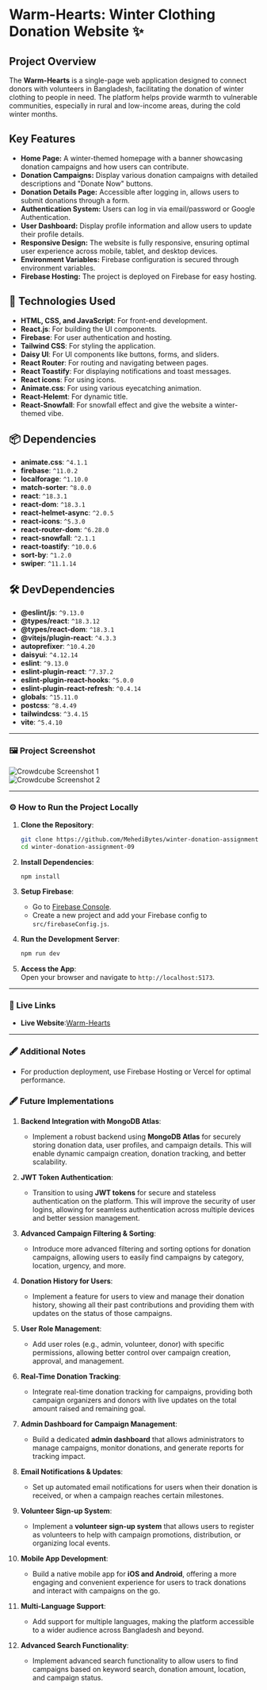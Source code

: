 # **Warm-Hearts**: Winter Clothing Donation Website ✨

## Project Overview
The **Warm-Hearts** is a single-page web application designed to connect donors with volunteers in Bangladesh, facilitating the donation of winter clothing to people in need. The platform helps provide warmth to vulnerable communities, especially in rural and low-income areas, during the cold winter months.

## Key Features
- **Home Page:** A winter-themed homepage with a banner showcasing donation campaigns and how users can contribute.
- **Donation Campaigns:** Display various donation campaigns with detailed descriptions and "Donate Now" buttons.
- **Donation Details Page:** Accessible after logging in, allows users to submit donations through a form.
- **Authentication System:** Users can log in via email/password or Google Authentication.
- **User Dashboard:** Display profile information and allow users to update their profile details.
- **Responsive Design:** The website is fully responsive, ensuring optimal user experience across mobile, tablet, and desktop devices.
- **Environment Variables:** Firebase configuration is secured through environment variables.
- **Firebase Hosting:** The project is deployed on Firebase for easy hosting.

## 🔧 Technologies Used
- **HTML, CSS, and JavaScript**: For front-end development.
- **React.js**: For building the UI components.
- **Firebase**: For user authentication and hosting.
- **Tailwind CSS**: For styling the application.
- **Daisy UI**: For UI components like buttons, forms, and sliders.
- **React Router**: For routing and navigating between pages.
- **React Toastify**: For displaying notifications and toast messages.
- **React icons**: For using icons.
- **Animate.css**: For using various eyecatching animation.
- **React-Helemt**: For dynamic title.
- **React-Snowfall**: For snowfall effect and give the website a winter-themed vibe.

## 📦 Dependencies  
- **animate.css**: `^4.1.1`  
- **firebase**: `^11.0.2`  
- **localforage**: `^1.10.0`  
- **match-sorter**: `^8.0.0`  
- **react**: `^18.3.1`  
- **react-dom**: `^18.3.1`  
- **react-helmet-async**: `^2.0.5`  
- **react-icons**: `^5.3.0`  
- **react-router-dom**: `^6.28.0`  
- **react-snowfall**: `^2.1.1`  
- **react-toastify**: `^10.0.6`  
- **sort-by**: `^1.2.0`  
- **swiper**: `^11.1.14`  

## 🛠️ DevDependencies  
- **@eslint/js**: `^9.13.0`  
- **@types/react**: `^18.3.12`  
- **@types/react-dom**: `^18.3.1`  
- **@vitejs/plugin-react**: `^4.3.3`  
- **autoprefixer**: `^10.4.20`  
- **daisyui**: `^4.12.14`  
- **eslint**: `^9.13.0`  
- **eslint-plugin-react**: `^7.37.2`  
- **eslint-plugin-react-hooks**: `^5.0.0`  
- **eslint-plugin-react-refresh**: `^0.4.14`  
- **globals**: `^15.11.0`  
- **postcss**: `^8.4.49`  
- **tailwindcss**: `^3.4.15`  
- **vite**: `^5.4.10`

---

### 🖼️ Project Screenshot  

![Crowdcube Screenshot 1](https://i.ibb.co.com/W6MDxFH/warm-1.png)  
![Crowdcube Screenshot 2](https://i.ibb.co.com/N70S6J7/warm-2.png) 

---

### ⚙️ How to Run the Project Locally  

1. **Clone the Repository**:  
   ```bash
   git clone https://github.com/MehediBytes/winter-donation-assignment-09.git
   cd winter-donation-assignment-09
   ```

2. **Install Dependencies**:  
   ```bash
   npm install
   ```

3. **Setup Firebase**:  
   - Go to [Firebase Console](https://console.firebase.google.com/).  
   - Create a new project and add your Firebase config to `src/firebaseConfig.js`.  

4. **Run the Development Server**:  
   ```bash
   npm run dev
   ```

5. **Access the App**:  
   Open your browser and navigate to `http://localhost:5173`.

---

### 🚀 Live Links  

- **Live Website**:[Warm-Hearts](https://winter-donation-09.web.app/)

---

### 🖋️ Additional Notes  
- For production deployment, use Firebase Hosting or Vercel for optimal performance.

### 🖋️ Future Implementations

1. **Backend Integration with MongoDB Atlas**:  
   - Implement a robust backend using **MongoDB Atlas** for securely storing donation data, user profiles, and campaign details. This will enable dynamic campaign creation, donation tracking, and better scalability.

2. **JWT Token Authentication**:  
   - Transition to using **JWT tokens** for secure and stateless authentication on the platform. This will improve the security of user logins, allowing for seamless authentication across multiple devices and better session management.

3. **Advanced Campaign Filtering & Sorting**:  
   - Introduce more advanced filtering and sorting options for donation campaigns, allowing users to easily find campaigns by category, location, urgency, and more.

4. **Donation History for Users**:  
   - Implement a feature for users to view and manage their donation history, showing all their past contributions and providing them with updates on the status of those campaigns.

5. **User Role Management**:  
   - Add user roles (e.g., admin, volunteer, donor) with specific permissions, allowing better control over campaign creation, approval, and management.

6. **Real-Time Donation Tracking**:  
   - Integrate real-time donation tracking for campaigns, providing both campaign organizers and donors with live updates on the total amount raised and remaining goal.

7. **Admin Dashboard for Campaign Management**:  
   - Build a dedicated **admin dashboard** that allows administrators to manage campaigns, monitor donations, and generate reports for tracking impact.

8. **Email Notifications & Updates**:  
   - Set up automated email notifications for users when their donation is received, or when a campaign reaches certain milestones.

9. **Volunteer Sign-up System**:  
   - Implement a **volunteer sign-up system** that allows users to register as volunteers to help with campaign promotions, distribution, or organizing local events.

10. **Mobile App Development**:  
    - Build a native mobile app for **iOS and Android**, offering a more engaging and convenient experience for users to track donations and interact with campaigns on the go.

11. **Multi-Language Support**:  
    - Add support for multiple languages, making the platform accessible to a wider audience across Bangladesh and beyond.

12. **Advanced Search Functionality**:  
    - Implement advanced search functionality to allow users to find campaigns based on keyword search, donation amount, location, and campaign status.
